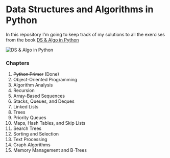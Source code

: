 # Data Structures and Algorithms in Python
 
In this repository I'm going to keep track of my solutions to all the exercises from the book [DS & Algo in Python](https://www.amazon.com/Structures-Algorithms-Python-Michael-Goodrich/dp/1118290275)

![DS & Algo in Python](https://m.media-amazon.com/images/P/B00CTZ290I.01._SCLZZZZZZZ_SX500_.jpg)

### Chapters

1. ~~Python Primer~~ (Done)
2. Object-Oriented Programming
3. Algorithm Analysis
4. Recursion
5. Array-Based Sequences
6. Stacks, Queues, and Deques 
7. Linked Lists
8. Trees
9. Priority Queues
10. Maps, Hash Tables, and Skip Lists 
11. Search Trees
12. Sorting and Selection
13. Text Processing
14. Graph Algorithms
15. Memory Management and B-Trees
